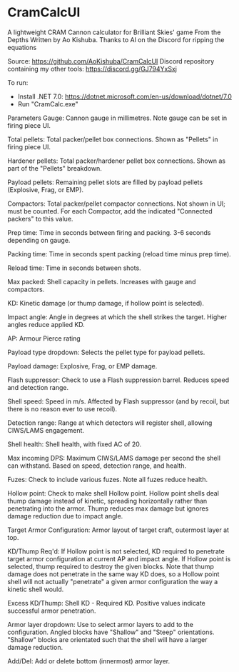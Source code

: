 # CramCalcUI
 A lightweight CRAM Cannon calculator for Brilliant Skies' game From the Depths
 Written by Ao Kishuba. Thanks to Al on the Discord for ripping the equations

 Source: https://github.com/AoKishuba/CramCalcUI
 Discord repository containing my other tools: https://discord.gg/GJ794YxSxj

 To run:
 - Install .NET 7.0: https://dotnet.microsoft.com/en-us/download/dotnet/7.0
 - Run "CramCalc.exe"

 Parameters
 Gauge: Cannon gauge in millimetres. Note gauge can be set in firing piece UI.

 Total pellets: Total packer/pellet box connections. Shown as "Pellets" in
	firing piece UI.

 Hardener pellets: Total packer/hardener pellet box connections. Shown as part
	of the "Pellets" breakdown.

 Payload pellets: Remaining pellet slots are filled by payload pellets (Explosive,
	Frag, or EMP).

 Compactors: Total packer/pellet compactor connections. Not shown in UI; must be
	counted. For each Compactor, add the indicated "Connected packers" to this 
	value.

 Prep time: Time in seconds between firing and packing. 3-6 seconds depending on
	gauge.

 Packing time: Time in seconds spent packing (reload time minus prep time).

 Reload time: Time in seconds between shots.

 Max packed: Shell capacity in pellets. Increases with gauge and compactors.

 KD: Kinetic damage (or thump damage, if hollow point is selected).

 Impact angle: Angle in degrees at which the shell strikes the target. Higher
	angles reduce applied KD.
 
 AP: Armour Pierce rating

 Payload type dropdown: Selects the pellet type for payload pellets.

 Payload damage: Explosive, Frag, or EMP damage.

 Flash suppressor: Check to use a Flash suppression barrel. Reduces speed and 
	detection range.

 Shell speed: Speed in m/s. Affected by Flash suppressor (and by recoil, but 
	there is no reason ever to use recoil).

 Detection range: Range at which detectors will register shell, allowing 
	CIWS/LAMS engagement.

 Shell health: Shell health, with fixed AC of 20.

 Max incoming DPS: Maximum CIWS/LAMS damage per second the shell can withstand.
	Based on speed, detection range, and health.

 Fuzes: Check to include various fuzes. Note all fuzes reduce health.

 Hollow point: Check to make shell Hollow point. Hollow point shells deal 
	thump damage instead of kinetic, spreading horizontally rather than 
	penetrating into the armor. Thump reduces max damage but ignores damage 
	reduction due to impact angle.

 Target Armor Configuration: Armor layout of target craft, outermost layer at 
	top.

 KD/Thump Req'd: If Hollow point is not selected, KD required to penetrate 
	target armor configuration at current AP and impact angle.
	If Hollow point is selected, thump required to destroy the given blocks.
	Note that thump damage does not penetrate in the same way KD does, so a 
	Hollow point shell will not actually "penetrate" a given armor configuration
	the way a kinetic shell would.

 Excess KD/Thump: Shell KD - Required KD. Positive values indicate successful
	armor penetration.

 Armor layer dropdown: Use to select armor layers to add to the configuration.
	Angled blocks have "Shallow" and "Steep" orientations. "Shallow" blocks are
	orientated such that the shell will have a larger damage reduction.

 Add/Del: Add or delete bottom (innermost) armor layer.